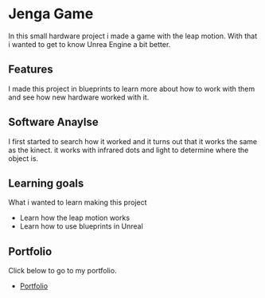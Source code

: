 # Jenga Game

In this small hardware project i made a game with the leap motion.
With that i wanted to get to know Unrea Engine a bit better.

## Features

I made this project in blueprints to learn more about how to work with them and see 
how new hardware worked with it.

## Software Anaylse 
I first started to search how it worked and it turns out that it works the same as the kinect.
it works with infrared dots and light to determine where the object is.

## Learning goals 
What i wanted to learn making this project
- Learn how the leap motion works
- Learn how to use blueprints in Unreal

## Portfolio
Click below to go to my portfolio.

- [Portfolio](http://floydlehman.me/)
